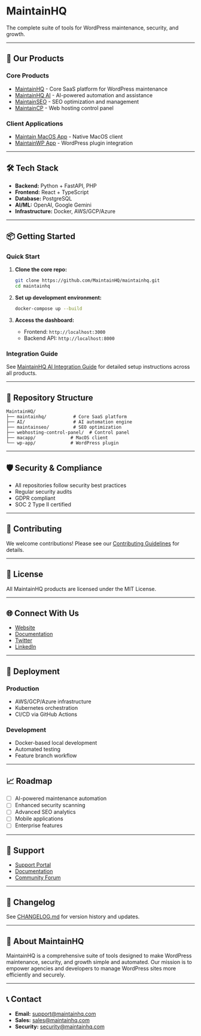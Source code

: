 # MaintainHQ

The complete suite of tools for WordPress maintenance, security, and growth.

---

## 🚀 Our Products

### Core Products

- [MaintainHQ](https://github.com/MaintainHQ/maintainhq) - Core SaaS platform for WordPress maintenance
- [MaintainHQ AI](https://github.com/MaintainHQ/AI) - AI-powered automation and assistance
- [MaintainSEO](https://github.com/MaintainHQ/maintainseo) - SEO optimization and management
- [MaintainCP](https://github.com/MaintainHQ/webhosting-control-panel) - Web hosting control panel

### Client Applications

- [Maintain MacOS App](https://github.com/MaintainHQ/macapp) - Native MacOS client
- [MaintainWP App](https://github.com/MaintainHQ/wp-app) - WordPress plugin integration

---

## 🛠️ Tech Stack

- **Backend:** Python + FastAPI, PHP
- **Frontend:** React + TypeScript
- **Database:** PostgreSQL
- **AI/ML:** OpenAI, Google Gemini
- **Infrastructure:** Docker, AWS/GCP/Azure

---

## 📦 Getting Started

### Quick Start

1. **Clone the core repo:**
   ```bash
   git clone https://github.com/MaintainHQ/maintainhq.git
   cd maintainhq
   ```

2. **Set up development environment:**
   ```bash
   docker-compose up --build
   ```

3. **Access the dashboard:**
   - Frontend: `http://localhost:3000`
   - Backend API: `http://localhost:8000`

### Integration Guide

See [MaintainHQ AI Integration Guide](https://github.com/MaintainHQ/AI/blob/main/docs/integration.md) for detailed setup instructions across all products.

---

## 🔗 Repository Structure

```
MaintainHQ/
├── maintainhq/          # Core SaaS platform
├── AI/                  # AI automation engine
├── maintainseo/         # SEO optimization
├── webhosting-control-panel/  # Control panel
├── macapp/             # MacOS client
└── wp-app/             # WordPress plugin
```

---

## 🛡️ Security & Compliance

- All repositories follow security best practices
- Regular security audits
- GDPR compliant
- SOC 2 Type II certified

---

## 🤝 Contributing

We welcome contributions! Please see our [Contributing Guidelines](CONTRIBUTING.md) for details.

---

## 📄 License

All MaintainHQ products are licensed under the MIT License.

---

## 🌐 Connect With Us

- [Website](https://maintainhq.com)
- [Documentation](https://docs.maintainhq.com)
- [Twitter](https://twitter.com/maintainhq)
- [LinkedIn](https://linkedin.com/company/maintainhq)

---

## 🚀 Deployment

### Production
- AWS/GCP/Azure infrastructure
- Kubernetes orchestration
- CI/CD via GitHub Actions

### Development
- Docker-based local development
- Automated testing
- Feature branch workflow

---

## 📈 Roadmap

- [ ] AI-powered maintenance automation
- [ ] Enhanced security scanning
- [ ] Advanced SEO analytics
- [ ] Mobile applications
- [ ] Enterprise features

---

## 🎯 Support

- [Support Portal](https://support.maintainhq.com)
- [Documentation](https://docs.maintainhq.com)
- [Community Forum](https://community.maintainhq.com)

---

## 📝 Changelog

See [CHANGELOG.md](CHANGELOG.md) for version history and updates.

---

## 🏢 About MaintainHQ

MaintainHQ is a comprehensive suite of tools designed to make WordPress maintenance, security, and growth simple and automated. Our mission is to empower agencies and developers to manage WordPress sites more efficiently and securely.

---

## 📞 Contact

- **Email:** support@maintainhq.com
- **Sales:** sales@maintainhq.com
- **Security:** security@maintainhq.com
